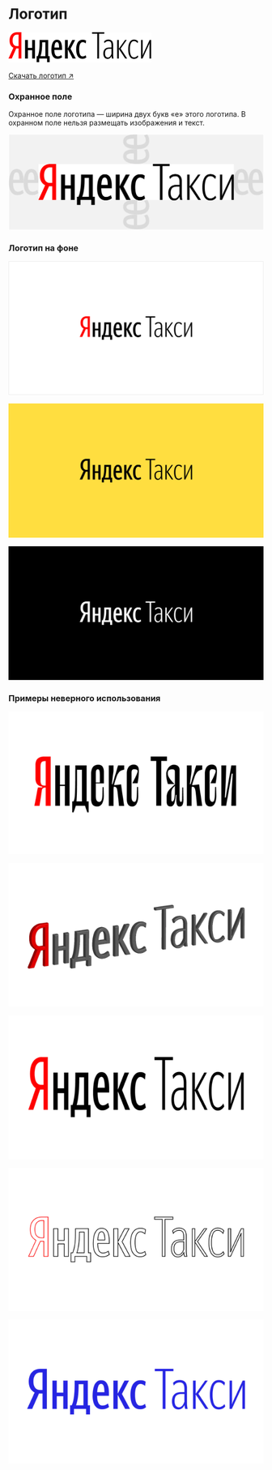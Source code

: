 # Логотип

![](.gitbook/assets/logo_yandex_taxi.svg)

[Скачать логотип ↗](https://disk.yandex.ru/client/disk/CREATIVE/!YTD_GUIDES/Fonts/YS%2520Text)

### Охранное поле

Охранное поле логотипа — ширина двух букв «е» этого логотипа. В охранном поле нельзя размещать изображения и текст.

![](.gitbook/assets/upload-2ca0b4cd-0923-40d6-8340-882ed903ae28-1-.png)

### Логотип на фоне

![&#x411;&#x443;&#x43A;&#x432;&#x430; &#xAB;&#x42F;&#xBB; &#x432;&#x44B;&#x434;&#x435;&#x43B;&#x44F;&#x435;&#x442;&#x441;&#x44F; &#x43A;&#x440;&#x430;&#x441;&#x43D;&#x44B;&#x43C;, &#x435;&#x441;&#x43B;&#x438; &#x43B;&#x43E;&#x433;&#x43E;&#x442;&#x438;&#x43F; &#x42F;&#x43D;&#x434;&#x435;&#x43A;&#x441;.&#x422;&#x430;&#x43A;&#x441;&#x438; &#x440;&#x430;&#x441;&#x43F;&#x43E;&#x43B;&#x430;&#x433;&#x430;&#x435;&#x442;&#x441;&#x44F; &#x43D;&#x430; &#x431;&#x435;&#x43B;&#x43E;&#x43C; &#x444;&#x43E;&#x43D;&#x435;.](.gitbook/assets/yly.png)

![&#x41D;&#x430; &#x441;&#x432;&#x435;&#x442;&#x43B;&#x44B;&#x445; &#x446;&#x432;&#x435;&#x442;&#x43D;&#x44B;&#x445; &#x444;&#x43E;&#x43D;&#x430;&#x445; &#x440;&#x430;&#x437;&#x43C;&#x435;&#x449;&#x430;&#x439;&#x442;&#x435; &#x447;&#x451;&#x440;&#x43D;&#x44B;&#x439; &#x43B;&#x43E;&#x433;&#x43E;&#x442;&#x438;&#x43F;. &#x411;&#x443;&#x43A;&#x432;&#x430; &#xAB;&#x42F;&#xBB; &#x43D;&#x435; &#x432;&#x44B;&#x434;&#x435;&#x43B;&#x44F;&#x435;&#x442;&#x441;&#x44F; &#x43A;&#x440;&#x430;&#x441;&#x43D;&#x44B;&#x43C;.](.gitbook/assets/ylw.png)

![&#x41D;&#x430; &#x442;&#x451;&#x43C;&#x43D;&#x44B;&#x445; &#x446;&#x432;&#x435;&#x442;&#x43D;&#x44B;&#x445; &#x444;&#x43E;&#x43D;&#x430;&#x445; &#x440;&#x430;&#x437;&#x43C;&#x435;&#x449;&#x430;&#x439;&#x442;&#x435; &#x431;&#x435;&#x43B;&#x44B;&#x439; &#x43B;&#x43E;&#x433;&#x43E;&#x442;&#x438;&#x43F;. &#x411;&#x443;&#x43A;&#x432;&#x430; &#xAB;&#x42F;&#xBB; &#x43D;&#x435; &#x432;&#x44B;&#x434;&#x435;&#x43B;&#x44F;&#x435;&#x442;&#x441;&#x44F; &#x43A;&#x440;&#x430;&#x441;&#x43D;&#x44B;&#x43C;.](.gitbook/assets/ylb.png)

### Примеры неверного использования

![&#x41D;&#x435; &#x438;&#x437;&#x43C;&#x435;&#x43D;&#x44F;&#x439;&#x442;&#x435; &#x448;&#x440;&#x438;&#x444;&#x442;](.gitbook/assets/upload-1e4bfec3-7c15-498f-8939-70de2e0b1dac-1-.png)

![&#x41D;&#x435; &#x434;&#x435;&#x43B;&#x430;&#x439;&#x442;&#x435; &#x43B;&#x43E;&#x433;&#x43E;&#x442;&#x438;&#x43F; &#x43E;&#x431;&#x44A;&#x435;&#x43C;&#x43D;&#x44B;&#x43C;](.gitbook/assets/upload-414ab524-3076-4c9d-9ed8-fe96e5649421-1-.png)

![&#x41D;&#x435; &#x438;&#x441;&#x43A;&#x430;&#x436;&#x430;&#x439;&#x442;&#x435; &#x43F;&#x440;&#x43E;&#x43F;&#x43E;&#x440;&#x446;&#x438;&#x438;](.gitbook/assets/upload-807d3b1d-fed4-4237-ad94-e5df117c5801-1-.png)

![&#x41D;&#x435; &#x438;&#x441;&#x43F;&#x43E;&#x43B;&#x44C;&#x437;&#x443;&#x439;&#x442;&#x435; &#x43E;&#x431;&#x432;&#x43E;&#x434;&#x43A;&#x443; ](.gitbook/assets/upload-0d43a362-c834-41a9-b305-94f4b8541125-1-.png)

![&#x41D;&#x435; &#x43C;&#x435;&#x43D;&#x44F;&#x439;&#x442;&#x435; &#x446;&#x432;&#x435;&#x442; &#x43B;&#x43E;&#x433;&#x43E;&#x442;&#x438;&#x43F;&#x430;. &#x420;&#x430;&#x437;&#x440;&#x435;&#x448;&#x451;&#x43D;&#x43D;&#x44B;&#x435; &#x446;&#x432;&#x435;&#x442;&#x430; &#x43F;&#x435;&#x440;&#x435;&#x447;&#x438;&#x441;&#x43B;&#x435;&#x43D;&#x44B; &#x432; &#x44D;&#x442;&#x43E;&#x43C; &#x440;&#x443;&#x43A;&#x43E;&#x432;&#x43E;&#x434;&#x441;&#x442;&#x432;&#x435;](.gitbook/assets/upload-539db1f8-aabc-4642-8988-4f29b9b1eb30-1-.png)

